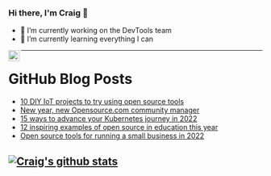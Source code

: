 ### Hi there, I'm Craig 👋

<!--
**CraigTeelFugro/CraigTeelFugro** is a ✨ _special_ ✨ repository because its `README.md` (this file) appears on your GitHub profile.

Here are some ideas to get you started:
-->

- 🔭 I’m currently working on the DevTools team
- 🌱 I’m currently learning everything I can

[<img align="left" alt="Craig Teel | LinkedIn" width="22px" src="https://cdn.jsdelivr.net/npm/simple-icons@v3/icons/linkedin.svg" />][linkedin]

---

# GitHub Blog Posts

<!-- BLOG-POST-LIST:START -->
- [10 DIY IoT projects to try using open source tools](https://opensource.com/article/22/1/open-source-internet-of-things)
- [New year, new Opensource.com community manager](https://opensource.com/article/22/1/open-source-community-writing-topics)
- [15 ways to advance your Kubernetes journey in 2022](https://opensource.com/article/21/12/learn-kubernetes-2022)
- [12 inspiring examples of open source in education this year](https://opensource.com/article/21/12/open-source-education)
- [Open source tools for running a small business in 2022](https://opensource.com/article/21/12/open-source-business-tools)
<!-- BLOG-POST-LIST:END -->

## [![Craig's github stats](https://github-readme-stats.vercel.app/api?username=craigteelfugro)](https://github.com/anuraghazra/github-readme-stats)


[linkedin]: https://linkedin.com/in/craig-teel-b8786771
